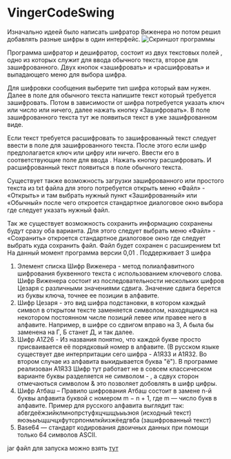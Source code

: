 # VingerCodeSwing

Изначально идеей было написать шифратор Виженера но потом решил добавлять разные шифры в один интерфейс.
![Скриншот программы](https://mygemorr.ru/pictures/git/Vigenera.png)

Программа шифратор и дешифратор, состоит из двух текстовых полей , одно из которых служит для ввода обычного текста, второе для зашифрованного. Двух кнопок «зашифровать» и «расшифровать» и выпадающего меню для выбора шифра.

Для шифровки сообщения выберите тип шифра который вам нужен. Далее в поле для обычного текста напишите текст который требуется зашифровать. Потом в зависимости от шифра потребуется указать ключ или число или ничего, далее нажать кнопку «Зашифровать». В поле зашифрованного текста тут же появиться текст в уже зашифрованном виде.

Если текст требуется расшифровать то зашифрованный текст следует ввести в поле для зашифрованного текста. После этого если шифр предполагается ключ или цифру или ничего. Ввести его в соответствующие поле для ввода . Нажать кнопку расшифровать. И расшифрованный текст появиться в поле обычного текста.

Существует также возможность загрузки зашифрованного или простого текста из txt файла для этого потребуется открыть меню «Файл» - «Открыть» и там выбрать нужный пункт «Зашифрованный» или «Обычный» после чего откроется стандартное диалоговое окно выбора где следует указать нужный файл.

Так же существует возможность сохранить информацию сохранены будут сразу оба варианта. Для этого следует выбрать меню «Файл» - «Сохранить» откроется стандартное диалоговое окно где следует выбрать куда сохранить файл. Файл будет сохранен с расширением txt
На данный момент программа версии 0,01 . Поддерживает 3 шифра

1. Элемент списка	Шифр Виженера - метод полиалфавитного шифрования буквенного текста с использованием ключевого слова. Шифр Виженера состоит из последовательности нескольких шифров Цезаря с различными значениями сдвига. Значение сдвига берется из буквы ключа, точнее ее позиции в алфавите.
2.	Шифр Цезаря - это вид шифра подстановки, в котором каждый символ в открытом тексте заменяется символом, находящимся на некотором постоянном числе позиций левее или правее него в алфавите. Например, в шифре со сдвигом вправо на 3, А была бы заменена на Г, Б станет Д, и так далее.
3.	Шифр A1Z26 - Из названия понятно, что каждой букве просто присваивается её порядковый номер в алфавите. (В русском языке существует две интерпритации сего шифра - А1Я33 и А1Я32. Во втором случае из алфавита выкидывается буква "ё"). В программе реализован А1Я33 Шифр тут работает не в совсем классическом варианте буквы разделяется не  символом - , а сдвух сторон отмечаються символом & это позволяет добовлять в шифр цифры.
4.	Шифр Атбаш – Правило шифрования Атбаш состоит в замене n-й буквы алфавита буквой с номером m − n + 1, где m — число букв в алфавите. Пример для русского алфавита выглядит так:
абвгдеёжзийклмнопрстуфхцчшщъыьэюя (исходный текст)
яюэьыъщшчцхфутсрпонмлкйизжёедгвба (зашифрованный текст)
5.  Base64 — стандарт кодирования двоичных данных при помощи только 64 символов ASCII.

jar файл для запуска можно взять [тут](https://github.com/AlexanderPanshin/VingerCodeSwing/tree/master/out/artifacts/VingerCodeSwing_jar)
